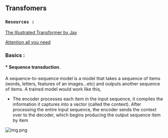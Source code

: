
## Transfomers

###  ```Resources :```

<a href = 'http://jalammar.github.io/illustrated-transformer/'>The Illustrated Transformer by Jay</a>

<a href = 'https://arxiv.org/pdf/1706.03762.pdf'> Attention all you need </a>


### Basics :

#### * Sequence transduction.

A sequence-to-sequence model is a model that takes a sequence of items (words, letters, features of an images…etc) and outputs another sequence of items. A trained model would work like this,
* The encoder processes each item in the input sequence, it compiles the information it captures into a vector (called the context). After processing the entire input sequence, the encoder sends the context over to the decoder, which begins producing the output sequence item by item


![img.png](https://github.com/Uttam580/ml_dl_nlp_road_map/blob/master/deep_learning2/basic_transfomers/gif/seq2seq.gif)
